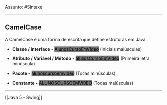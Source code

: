 Assunto: #Sintaxe

---
## CamelCase

A CamelCase é uma forma de escrita que define estruturas em Java.

- **Classe / Interface** - <mark style="background: #727272;">AlunosCursoEmVideo</mark> (Iniciais maiúsculas)

-  **Atributo / Variável / Método** - <mark style="background: #727272;">alunosCursoEmVideo</mark> (Primeira letra minúscula)

- **Pacote -**  <mark style="background: #727272;">alunoscursoemvideo</mark> (Todas minúsculas)

- **Constante -** <mark style="background: #727272;">ALUNOSCURSOEMVIDEO</mark> (Todas maiúsculas)

---
[[Java 5 - Swing]]